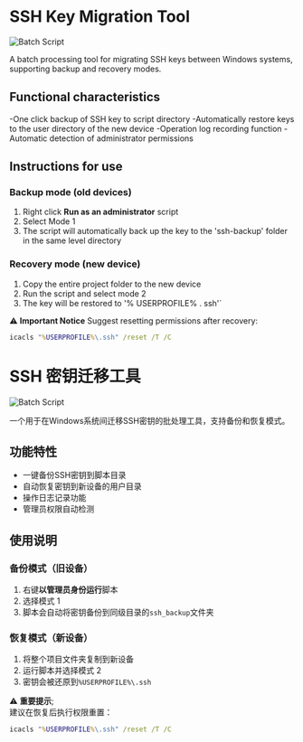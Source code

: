 # SSH Key Migration Tool

![Batch Script]( https://img.shields.io/badge/Language-Batch-blueviolet )

A batch processing tool for migrating SSH keys between Windows systems, supporting backup and recovery modes.

## Functional characteristics
-One click backup of SSH key to script directory
-Automatically restore keys to the user directory of the new device
-Operation log recording function
-Automatic detection of administrator permissions

## Instructions for use
### Backup mode (old devices)
1. Right click **Run as an administrator** script
2. Select Mode 1
3. The script will automatically back up the key to the 'ssh-backup' folder in the same level directory

### Recovery mode (new device)
1. Copy the entire project folder to the new device
2. Run the script and select mode 2
3. The key will be restored to '% USERPROFILE% \. ssh'`

⚠️ **Important Notice**
Suggest resetting permissions after recovery:
```cmd
icacls "%USERPROFILE%\.ssh" /reset /T /C
```

# SSH 密钥迁移工具

![Batch Script](https://img.shields.io/badge/Language-Batch-blueviolet)

一个用于在Windows系统间迁移SSH密钥的批处理工具，支持备份和恢复模式。

## 功能特性
- 一键备份SSH密钥到脚本目录
- 自动恢复密钥到新设备的用户目录
- 操作日志记录功能
- 管理员权限自动检测

## 使用说明
### 备份模式（旧设备）
1. 右键**以管理员身份运行**脚本
2. 选择模式 1
3. 脚本会自动将密钥备份到同级目录的`ssh_backup`文件夹

### 恢复模式（新设备）
1. 将整个项目文件夹复制到新设备
2. 运行脚本并选择模式 2
3. 密钥会被还原到`%USERPROFILE%\.ssh`

⚠️ **重要提示**;  
建议在恢复后执行权限重置：
```cmd
icacls "%USERPROFILE%\.ssh" /reset /T /C
```